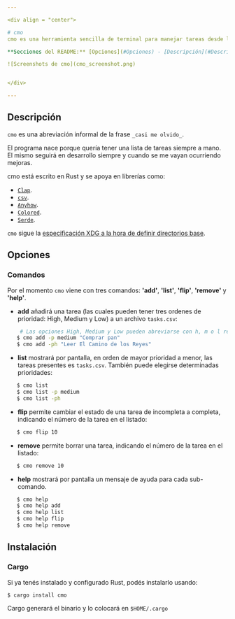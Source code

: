 ```yaml
---

<div align = "center">

# cmo
cmo es una herramienta sencilla de terminal para manejar tareas desde la consola. 

**Secciones del README:** [Opciones](#Opciones) - [Descripción](#Descripción) - [Instalación](#Instalación)

![Screenshots de cmo](cmo_screenshot.png)


</div>

---
```


## Descripción
`cmo` es una abreviación informal de la frase `_casi me olvido_`.

El programa nace porque quería tener una lista de tareas siempre a mano. El mismo seguirá en desarrollo siempre y cuando se me vayan ocurriendo mejoras.

cmo está escrito en Rust y se apoya en librerías como:
- [`Clap`](https://docs.rs/clap/latest/clap/).
- [`csv`](https://docs.rs/csv/latest/csv/).
- [`Anyhow`](https://docs.rs/anyhow/latest/anyhow/).
- [`Colored`](https://docs.rs/colored/latest/colored/).
- [`Serde`](https://docs.rs/serde/latest/serde/).

`cmo` sigue la [especificación XDG a la hora de definir directorios base](https://specifications.freedesktop.org/basedir-spec/basedir-spec-latest.html).

## Opciones
### Comandos
Por el momento `cmo` viene con tres comandos: **'add'**, **'list'**, **'flip'**, **'remove'** y **'help'**.

- **add** añadirá una tarea (las cuales pueden tener tres ordenes de prioridad: High, Medium y Low) a un archivo `tasks.csv`:
``` bash
    # Las opciones High, Medium y Low pueden abreviarse con h, m o l respectivamente.
   $ cmo add -p medium "Comprar pan"
   $ cmo add -ph "Leer El Camino de los Reyes"
```
- **list** mostrará por pantalla, en orden de mayor prioridad a menor, las tareas presentes es `tasks.csv`. También puede elegirse determinadas prioridades: 
``` bash
   $ cmo list
   $ cmo list -p medium 
   $ cmo list -ph
```
- **flip** permite cambiar el estado de una tarea de incompleta a completa, indicando el número de la tarea en el listado: 
``` bash
   $ cmo flip 10
```

- **remove** permite borrar una tarea, indicando el número de la tarea en el listado: 
``` bash
   $ cmo remove 10
```

- **help** mostrará por pantalla un mensaje de ayuda para cada sub-comando.
``` bash
   $ cmo help 
   $ cmo help add 
   $ cmo help list
   $ cmo help flip 
   $ cmo help remove
```

## Instalación
### Cargo
Si ya tenés instalado y configurado Rust, podés instalarlo usando:
```
$ cargo install cmo
```
Cargo generará el binario y lo colocará en `$HOME/.cargo`
